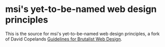 # msi's yet-to-be-named web design principles

This is the source for msi's yet-to-be-named web design principles, a fork of
David Copelands [Guidelines for Brutalist Web
Design](https://brutalist-web.design).
